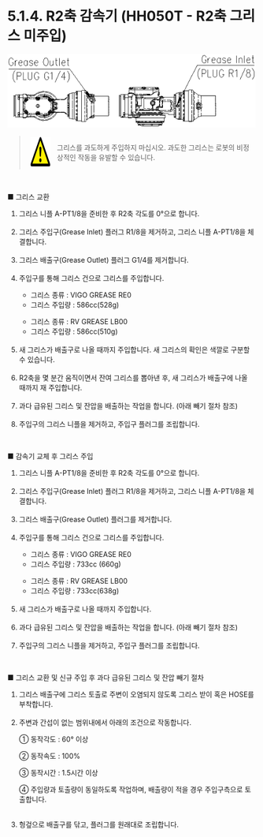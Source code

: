 ﻿# 5.1.4. R2축 감속기 (HH050T - R2축 그리스 미주입)

![](../../_assets/그림_5.4_r2축_감속기_그리스_주입_배출구.png  )

<blockquote>
<table border="0">
<thead>
  <tr>
    <td>
    <div align="center">
      <img src="../../_assets/주의표시.png" width = 60 height = 60>
    </div>
    </td>
    <td colspan="4">그리스를 과도하게 주입하지 마십시오. 과도한 그리스는 로봇의 비정상적인 작동을 유발할 수 있습니다.</td>
  </tr>
</thead>
</table>  
</blockquote>

<br>




■	그리스 교환

<ol style="list-style-type:decimal" start="1">
    <li>
그리스 니플 A-PT1/8을 준비한 후 R2축 각도를 0°으로 합니다.
    </li><br>
    <li>
그리스 주입구(Grease Inlet) 플러그 R1/8을 제거하고, 그리스 니플 A-PT1/8을 체결합니다.
    </li><br>
    <li>
그리스 배출구(Grease Outlet) 플러그 G1/4를 제거합니다.
    </li><br>
    <li>
주입구를 통해 그리스 건으로 그리스를 주입합니다.
<p>

-	그리스 종류 : VIGO GREASE RE0
-	그리스 주입량 : 586cc(528g)
 <p>

-	그리스 종류 : RV GREASE LB00
-	그리스 주입량 : 586cc(510g)
</li><br>
<li>
새 그리스가 배출구로 나올 때까지 주입합니다. 새 그리스의 확인은 색깔로 구분할 수 있습니다.
    </li><br>
    <li>
R2축을 몇 분간 움직이면서 잔여 그리스를 뽑아낸 후, 새 그리스가 배출구에
나올 때까지 재 주입합니다.
    </li><br>
    <li>
과다 급유된 그리스 및 잔압을 배출하는 작업을 합니다. (아래 빼기 절차 참조)
    </li><br>
    <li>
주입구의 그리스 니플을 제거하고, 주입구 플러그를 조립합니다.
</li>
</ol>



<br>

■	감속기 교체 후 그리스 주입
<ol style="list-style-type:decimal" start="1">
    <li>
그리스 니플 A-PT1/8을 준비한 후 R2축 각도를 0°으로 합니다.
    </li><br>
    <li>
그리스 주입구(Grease Inlet) 플러그 R1/8을 제거하고, 그리스 니플 A-PT1/8을 체결합니다.
    </li><br>
    <li>
그리스 배출구(Grease Outlet) 플러그를 제거합니다.
    </li><br>
    <li>
주입구를 통해 그리스 건으로 그리스를 주입합니다.
<p>

-	그리스 종류 : VIGO GREASE RE0
-	그리스 주입량 : 733cc (660g)
 <p>

-	그리스 종류 : RV GREASE LB00
-	그리스 주입량 : 733cc(638g)
</li><br>
    <li>
새 그리스가 배출구로 나올 때까지 주입합니다. 
    </li><br>
    <li>
과다 급유된 그리스 및 잔압을 배출하는 작업을 합니다. (아래 빼기 절차 참조)
    </li><br>
    <li>
주입구의 그리스 니플을 제거하고, 주입구 플러그를 조립합니다.
</li>
</ol>

<br>

■	그리스 교환 및 신규 주입 후 과다 급유된 그리스 및 잔압 빼기 절차
<ol style="list-style-type:decimal" start="1">
    <li>그리스 배출구에 그리스 토출로 주변이 오염되지 않도록 그리스 받이 혹은 HOSE를 부착합니다.
</li><br>
    <li>주변과 간섭이 없는 범위내에서 아래의 조건으로 작동합니다.
<p>

①	동작각도 : 60° 이상

②	동작속도 : 100%

③	동작시간 : 1.5시간 이상

④	주입량과 토출량이 동일하도록 작업하며, 배출량이 적을 경우 주입구측으로 토출합니다.
</li><br>
    <li>헝겊으로 배출구를 닦고, 플러그를 원래대로 조립합니다.
</li>
</ol>
 
